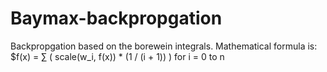 # Baymax-backpropgation
Backpropgation based on the borewein integrals. 
Mathematical formula is: $f(x) = ∑ ( scale(w_i, f(x)) * (1 / (i + 1)) ) for i = 0 to n
